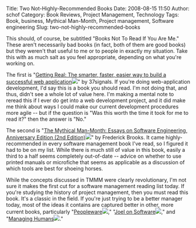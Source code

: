 Title: Two Not-Highly-Recommended Books
Date: 2008-08-15 11:50
Author: schof
Category: Book Reviews, Project Management, Technology
Tags: Book, business, Mythical Man-Month, Project management, Software engineering
Slug: two-not-highly-recommended-books

This should, of course, be subtitled "Books Not To Read If You Are Me."
These aren't necessarily bad books (in fact, both of them are good
books) but they weren't that useful to me or to people in exactly my
situation. Take this with as much salt as you feel appropriate,
depending on what you're working on.

The first is "[Getting Real: The smarter, faster, easier way to build a
successful web
application](http://www.amazon.com/gp/product/0578012812/ref=as_li_ss_tl?ie=UTF8&camp=1789&creative=390957&creativeASIN=0578012812&linkCode=as2&tag=schoforg-20)![](http://www.assoc-amazon.com/e/ir?t=schoforg-20&l=as2&o=1&a=0578012812)"
by 37signals. If you're doing web-application development, I'd say this
is a book you should read. I'm not doing that, and thus, didn't see a
whole lot of value here. I'm making a mental note to reread this if I
ever do get into a web development project, and it did make me think
about ways I could make our current development procedures more agile --
but if the question is "Was this worth the time it took for me to read
it?" then the answer is "No."

The second is "[The Mythical Man-Month: Essays on Software Engineering,
Anniversary Edition (2nd
Edition)](http://www.amazon.com/gp/product/0201835959/ref=as_li_ss_tl?ie=UTF8&camp=1789&creative=390957&creativeASIN=0201835959&linkCode=as2&tag=schoforg-20)![](http://www.assoc-amazon.com/e/ir?t=schoforg-20&l=as2&o=1&a=0201835959)"
by Frederick Brooks. It came highly-recommended in every software
management book I've read, so I figured it had to be on my list. While
there is much still of value in this book, easily a third to a half
seems completely out-of-date -- advice on whether to use printed manuals
or microfiche that seems as applicable as a discussion of which tools
are best for shoeing horses.

While the concepts discussed in TMMM were clearly revolutionary, I'm not
sure it makes the first cut for a software management reading list
today. If you're studying the history of project management, then you
must read this book. It's a classic in the field. If you're just trying
to be a better manager today, most of the ideas it contains are captured
better in other, more current books, particularly
"[Peopleware](http://www.amazon.com/gp/product/0932633439/ref=as_li_ss_tl?ie=UTF8&camp=1789&creative=390957&creativeASIN=0932633439&linkCode=as2&tag=schoforg-20)![](http://www.assoc-amazon.com/e/ir?t=schoforg-20&l=as2&o=1&a=0932633439),"
"[Joel on
Software](http://www.amazon.com/gp/product/1590593898/ref=as_li_ss_tl?ie=UTF8&camp=1789&creative=390957&creativeASIN=1590593898&linkCode=as2&tag=schoforg-20)![](http://www.assoc-amazon.com/e/ir?t=schoforg-20&l=as2&o=1&a=1590593898),"
and "[Managing
Humans](http://www.amazon.com/gp/product/1430243147/ref=as_li_ss_tl?ie=UTF8&camp=1789&creative=390957&creativeASIN=1430243147&linkCode=as2&tag=schoforg-20)![](http://www.assoc-amazon.com/e/ir?t=schoforg-20&l=as2&o=1&a=1430243147)."

